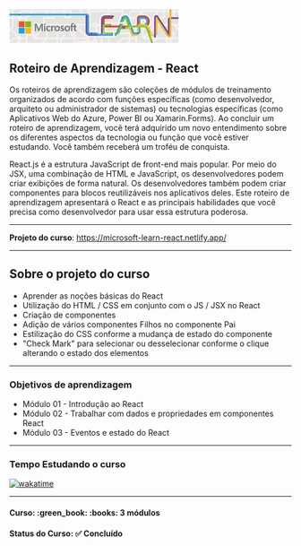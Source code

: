 <img src="./app/src/imagens/logo-microsoft-learn.jpeg" width="60%">
<h2>Roteiro de Aprendizagem - React</h2>

<p>Os roteiros de aprendizagem são coleções de módulos de treinamento organizados de acordo com funções específicas (como desenvolvedor, arquiteto ou administrador de sistemas) ou tecnologias específicas (como Aplicativos Web do Azure, Power BI ou Xamarin.Forms). Ao concluir um roteiro de aprendizagem, você terá adquirido um novo entendimento sobre os diferentes aspectos da tecnologia ou função que você estiver estudando. Você também receberá um troféu de conquista.</p>

<p>React.js é a estrutura JavaScript de front-end mais popular. Por meio do JSX, uma combinação de HTML e JavaScript, os desenvolvedores podem criar exibições de forma natural. Os desenvolvedores também podem criar componentes para blocos reutilizáveis nos aplicativos deles. Este roteiro de aprendizagem apresentará o React e as principais habilidades que você precisa como desenvolvedor para usar essa estrutura poderosa.</p>

<hr>

<strong>Projeto do curso</strong>: <a href="https://microsoft-learn-react.netlify.app/" target="_blank">https://microsoft-learn-react.netlify.app/</a>

<hr>

<h2>Sobre o projeto do curso</h2>

<ul>
  <li>Aprender as noções básicas do React</li>
  <li>Utilização do HTML / CSS em conjunto com o JS / JSX no React</li>
  <li>Criação de componentes</li>
  <li>Adição de vários componentes Filhos no componente Pai</li>
  <li>Estilização do CSS conforme a mudança de estado do componente</li>
  <li>"Check Mark" para selecionar ou desselecionar conforme o clique alterando o estado dos elementos</li>
</ul>

<hr>

<h3>Objetivos de aprendizagem</h3>

<ul>
  <li>Módulo 01 - Introdução ao React</li>
  <li>Módulo 02 - Trabalhar com dados e propriedades em componentes React</li>
  <li>Módulo 03 - Eventos e estado do React</li>
</ul>

<hr>

<h3>Tempo Estudando o curso</h3>

<p>
  <a href="https://wakatime.com/badge/user/e7b8ca2e-291c-4eca-846b-95eced7beff1/project/cef21df2-7006-4799-950f-ec3d229644a6">
    <img src="https://wakatime.com/badge/user/e7b8ca2e-291c-4eca-846b-95eced7beff1/project/cef21df2-7006-4799-950f-ec3d229644a6.svg" alt="wakatime">
  </a>
</p>

<hr>

<h4><strong>Curso:</strong> :green_book: :books: 3 módulos</h4>
<h4><b>Status do Curso:</b> ✅ Concluído</h4>
